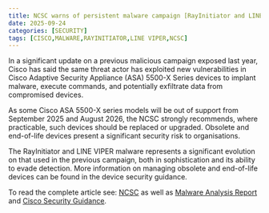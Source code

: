 ```yaml
---
title: NCSC warns of persistent malware campaign [RayInitiator and LINE VIPER] targeting Cisco devices
date: 2025-09-24
categories: [SECURITY]
tags: [CISCO,MALWARE,RAYINITIATOR,LINE VIPER,NCSC]
---
```


In a significant update on a previous malicious campaign exposed last year, Cisco has said the same threat actor has exploited new vulnerabilities in Cisco Adaptive Security Appliance (ASA) 5500-X Series devices to implant malware, execute commands, and potentially exfiltrate data from compromised devices. 

As some Cisco ASA 5500-X series models will be out of support from September 2025 and August 2026, the NCSC strongly recommends, where practicable, such devices should be replaced or upgraded. Obsolete and end-of-life devices present a significant security risk to organisations.

The RayInitiator and LINE VIPER malware represents a significant evolution on that used in the previous campaign, both in sophistication and its ability to evade detection. More information on managing obsolete and end-of-life devices can be found in the device security guidance.

To read the complete article see: [NCSC](https://www.ncsc.gov.uk/news/persistent-malicious-targeting-cisco-devices) as well as [Malware Analysis Report](https://www.ncsc.gov.uk/static-assets/documents/malware-analysis-reports/RayInitiator-LINE-VIPER/ncsc-mar-rayinitiator-line-viper.pdf) and [Cisco Security Guidance](https://sec.cloudapps.cisco.com/security/center/resources/asa_ftd_continued_attacks).